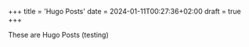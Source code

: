 +++
title = 'Hugo Posts'
date = 2024-01-11T00:27:36+02:00
draft = true
+++

These are Hugo Posts (testing)



